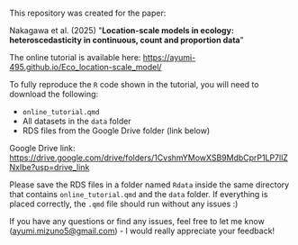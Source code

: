 This repository was created for the paper:

Nakagawa et al. (2025) "**Location-scale models in ecology: heteroscedasticity in continuous, count and proportion data**"
<insert the preprint link here>


The online tutorial is available here: https://ayumi-495.github.io/Eco_location-scale_model/


To fully reproduce the `R` code shown in the tutorial, you will need to download the following:
  - `online_tutorial.qmd`
  - All datasets in the `data` folder
  - RDS files from the Google Drive folder (link below)

Google Drive link: https://drive.google.com/drive/folders/1CvshmYMowXSB9MdbCprP1LP7llZNxIbe?usp=drive_link

Please save the RDS files in a folder named `Rdata` inside the same directory that contains `online_tutorial.qmd` and the `data` folder.
If everything is placed correctly, the `.qmd` file should run without any issues :)

If you have any questions or find any issues, feel free to let me know (ayumi.mizuno5@gmail.com) - I would really appreciate your feedback!
